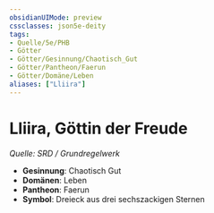 ```yaml
---
obsidianUIMode: preview
cssclasses: json5e-deity
tags:
- Quelle/5e/PHB
- Götter
- Götter/Gesinnung/Chaotisch_Gut
- Götter/Pantheon/Faerun
- Götter/Domäne/Leben
aliases: ["Lliira"]
---
```

# Lliira, Göttin der Freude
*Quelle: SRD / Grundregelwerk* 

- **Gesinnung**: Chaotisch Gut
- **Domänen**: Leben
- **Pantheon**: Faerun
- **Symbol**: Dreieck aus drei sechszackigen Sternen